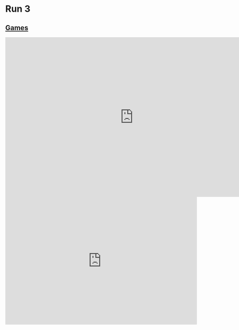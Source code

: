 # Run 3
## [Games](https://gatorgamer.github.io/games)

<iframe src="https://yexex.github.io/run3/index.html" style="border:0px #ffffff none;" name="myiFrame" scrolling="no" frameborder="0" marginheight="0px" marginwidth="0px" height="500px" width="800px" allowfullscreen></iframe>

<iframe src="https://tlk.io/gatorgamerpublicchat" style="border:0px #ffffff none;" name="Chat" scrolling="yes" frameborder="0" marginheight="0px" marginwidth="0px" height="400px" width="600px" allowfullscreen></iframe>

